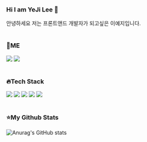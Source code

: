 
### Hi I am YeJi Lee 👋

안녕하세요 저는 프론트앤드 개발자가 되고싶은 이예지입니다.
</br>
</br>
### 🎈ME
 <a href="https://velog.io/@yejz0715"><img src="https://img.shields.io/badge/velog-11B48A?style=flat-square&logo=Vimeo&logoColor=white&link=https://velog.io/@yejz0715"/></a>
 <a href="mailto:yejz0715@gmail.com"><img src="https://img.shields.io/badge/yejz0715@gmail.com-d14836?style=flat-square&logo=Gmail&logoColor=white&link=yejz0715@gmail.com"/></a>
</br>
</br>

### 🔥Tech Stack
<img src="https://img.shields.io/badge/html5-E34F26?style=for-the-badge&logo=html5&logoColor=white" />  <img src="https://img.shields.io/badge/css-1572B6?style=for-the-badge&logo=css3&logoColor=white">  <img src="https://img.shields.io/badge/javascript-F7DF1E?style=for-the-badge&logo=javascript&logoColor=black" /> <img src="https://img.shields.io/badge/react-61DAFB?style=for-the-badge&logo=react&logoColor=black" /> <img src="https://img.shields.io/badge/java-007396?style=for-the-badge&logo=java&logoColor=white" />
</br>
</br>

### ⭐My Github Stats
![Anurag's GitHub stats](https://github-readme-stats.vercel.app/api?username=yejz0715&show_icons=true&theme=dracula) 
